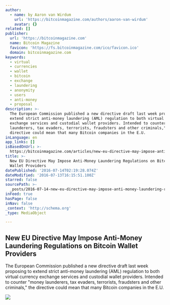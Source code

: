 ```yaml
---
author:
  - name: by Aaron van Wirdum
    url: 'https://bitcoinmagazine.com/authors/aaron-van-wirdum'
    avatar: {}
related: []
publisher:
  url: 'https://bitcoinmagazine.com'
  name: Bitcoin Magazine
  favicon: 'https://fs.bitcoinmagazine.com/ico/favicon.ico'
  domain: bitcoinmagazine.com
keywords:
  - virtual
  - currencies
  - wallet
  - bitcoin
  - exchange
  - laundering
  - anonymity
  - users
  - anti-money
  - proposal
description: >-
  The European Commission published a new directive draft last week proposing to
  extend strict anti-money laundering (AML) regulation to both virtual currency
  exchange services and custodial wallet providers. Intended to counter "money
  launderers, tax evaders, terrorists, fraudsters and other criminals," the
  directive could mean that many Bitcoin companies in the E.U.
inLanguage: en
app_links: []
isBasedOnUrl: >-
  https://bitcoinmagazine.com/articles/new-eu-directive-may-impose-anti-money-laundering-regulations-on-bitcoin-wallet-providers-1468424029
title: >-
  New EU Directive May Impose Anti-Money Laundering Regulations on Bitcoin
  Wallet Providers
datePublished: '2016-07-14T02:19:28.074Z'
dateModified: '2016-07-13T16:15:51.100Z'
starred: false
sourcePath: >-
  _posts/2016-07-14-new-eu-directive-may-impose-anti-money-laundering-regulation.md
inFeed: true
hasPage: false
inNav: false
_context: 'http://schema.org'
_type: MediaObject

---
```

<article style=""><h1>New EU Directive May Impose Anti-Money Laundering Regulations on Bitcoin Wallet Providers</h1><p>The European Commission published a new directive draft last week proposing to extend strict anti-money laundering (AML) regulation to both virtual currency exchange services and custodial wallet providers. Intended to counter "money launderers, tax evaders, terrorists, fraudsters and other criminals," the directive could mean that many Bitcoin companies in the E.U.</p><img src="https://fs.bitcoinmagazine.com/img/articles/new-eu-directive-may-impose-anti-money-laundering-regulations-on-bitcoin-wallet-providers.jpg" /></article>